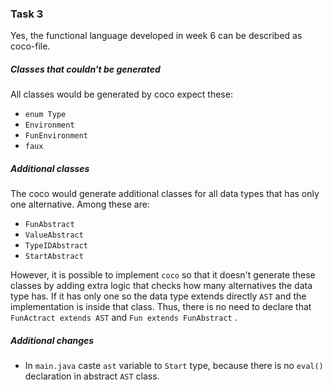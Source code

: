 ### Task 3

Yes, the functional language developed in week 6 can be described as coco-file.  

##### Classes that couldn't be generated 

All classes would be generated by coco expect these: 

- `enum Type`
- `Environment`
- `FunEnvironment`
- `faux`

##### Additional classes

The coco would generate additional classes for all data types that has only one alternative. Among these are:

- `FunAbstract`
- `ValueAbstract` 
- `TypeIDAbstract`
- `StartAbstract`

However, it is possible to implement `coco`  so that it doesn't generate these classes by adding extra logic that checks how many alternatives the data type has. If it has only one so  the data type extends directly `AST` and the implementation is inside that class. Thus, there is no need to declare that `FunActract extends AST` and `Fun extends FunAbstract` . 

##### Additional changes

- In `main.java` caste `ast` variable to `Start` type, because there is no `eval()` declaration in abstract `AST` class. 